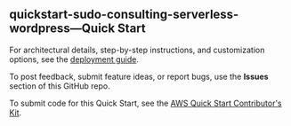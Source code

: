 
## quickstart-sudo-consulting-serverless-wordpress—Quick Start

For architectural details, step-by-step instructions, and customization options, see the [deployment guide](https://aws-quickstart.github.io/quickstart-sudo-consulting-serverless-wordpress/).

To post feedback, submit feature ideas, or report bugs, use the **Issues** section of this GitHub repo. 

To submit code for this Quick Start, see the [AWS Quick Start Contributor's Kit](https://aws-quickstart.github.io/).